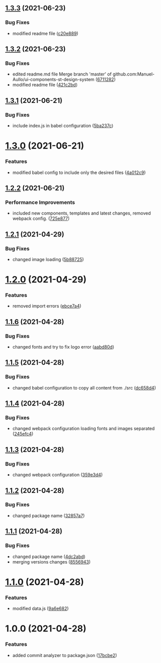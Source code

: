 ## [1.3.3](https://github.com/Manuel-Aullo/ui-components-st-design-system/compare/v1.3.2...v1.3.3) (2021-06-23)


### Bug Fixes

* modified readme file ([c20e889](https://github.com/Manuel-Aullo/ui-components-st-design-system/commit/c20e8892f8153703130acb8a958adcf9fe3a840f))

## [1.3.2](https://github.com/Manuel-Aullo/ui-components-st-design-system/compare/v1.3.1...v1.3.2) (2021-06-23)


### Bug Fixes

* edited readme.md file Merge branch 'master' of github.com:Manuel-Aullo/ui-components-st-design-system ([6711282](https://github.com/Manuel-Aullo/ui-components-st-design-system/commit/67112822f13899c5a4b3da229417ff700f4d9255))
* modified readme file ([421c2bd](https://github.com/Manuel-Aullo/ui-components-st-design-system/commit/421c2bd2cfc07812e6d373373f942d8eea681a2c))

## [1.3.1](https://github.com/Manuel-Aullo/ui-components-st-design-system/compare/v1.3.0...v1.3.1) (2021-06-21)


### Bug Fixes

* include index.js in babel configuration ([5ba237c](https://github.com/Manuel-Aullo/ui-components-st-design-system/commit/5ba237c068a7b8f361ca7ff008de3cacde0cfc91))

# [1.3.0](https://github.com/Manuel-Aullo/ui-components-st-design-system/compare/v1.2.2...v1.3.0) (2021-06-21)


### Features

* modified babel config to include only the desired files ([4a012c9](https://github.com/Manuel-Aullo/ui-components-st-design-system/commit/4a012c989874b98795cecdbfcf8dcb3905a26026))

## [1.2.2](https://github.com/Manuel-Aullo/ui-components-st-design-system/compare/v1.2.1...v1.2.2) (2021-06-21)


### Performance Improvements

* included new components, templates and latest changes, removed webpack config. ([725e877](https://github.com/Manuel-Aullo/ui-components-st-design-system/commit/725e87797d131fbc26fa7b42170c9c34c1816083))

## [1.2.1](https://github.com/Manuel-Aullo/ui-components-st-design-system/compare/v1.2.0...v1.2.1) (2021-04-29)


### Bug Fixes

* changed image loading ([5b88725](https://github.com/Manuel-Aullo/ui-components-st-design-system/commit/5b8872513e50c5f717896097510be2029dbf4d97))

# [1.2.0](https://github.com/Manuel-Aullo/ui-components-st-design-system/compare/v1.1.6...v1.2.0) (2021-04-29)


### Features

* removed import errors ([ebce7a4](https://github.com/Manuel-Aullo/ui-components-st-design-system/commit/ebce7a422ebc58de8b32bbe431f3e74563ff317b))

## [1.1.6](https://github.com/Manuel-Aullo/ui-components-st-design-system/compare/v1.1.5...v1.1.6) (2021-04-28)


### Bug Fixes

* changed fonts and try to fix logo error ([aabd80d](https://github.com/Manuel-Aullo/ui-components-st-design-system/commit/aabd80df650154fc178896fd61a53e1c8d125d0b))

## [1.1.5](https://github.com/Manuel-Aullo/ui-components-st-design-system/compare/v1.1.4...v1.1.5) (2021-04-28)


### Bug Fixes

* changed babel configuration to copy all content from ./src ([dc658d4](https://github.com/Manuel-Aullo/ui-components-st-design-system/commit/dc658d45963c09e7f8fa624f4e438c77c0ce73ff))

## [1.1.4](https://github.com/Manuel-Aullo/ui-components-st-design-system/compare/v1.1.3...v1.1.4) (2021-04-28)


### Bug Fixes

* changed webpack configuration loading fonts and images separated ([245efc4](https://github.com/Manuel-Aullo/ui-components-st-design-system/commit/245efc442a6dcde08164ce4c1582baf8bfd2b88c))

## [1.1.3](https://github.com/Manuel-Aullo/ui-components-st-design-system/compare/v1.1.2...v1.1.3) (2021-04-28)


### Bug Fixes

* changed webpack configuration ([359e3d4](https://github.com/Manuel-Aullo/ui-components-st-design-system/commit/359e3d465ec422bc466027e7c535414732af3306))

## [1.1.2](https://github.com/Manuel-Aullo/ui-components-st-design-system/compare/v1.1.1...v1.1.2) (2021-04-28)


### Bug Fixes

* changed package name ([32857a7](https://github.com/Manuel-Aullo/ui-components-st-design-system/commit/32857a7d8f87807e501ba097b23001c320bfcd2c))

## [1.1.1](https://github.com/Manuel-Aullo/ui-components-st-design-system/compare/v1.1.0...v1.1.1) (2021-04-28)


### Bug Fixes

* changed package name ([4dc2abd](https://github.com/Manuel-Aullo/ui-components-st-design-system/commit/4dc2abdccd9083280c8fab7d8cbf12f10d05737c))
* merging versions changes ([8556943](https://github.com/Manuel-Aullo/ui-components-st-design-system/commit/855694332962dcb543bcfe32685e8cfea0c7769c))

# [1.1.0](https://github.com/Manuel-Aullo/ui-components-st-design-system/compare/v1.0.0...v1.1.0) (2021-04-28)


### Features

* modified data.js ([9a6e682](https://github.com/Manuel-Aullo/ui-components-st-design-system/commit/9a6e682ca190358b2c13d7da8a3afff84ec2d240))

# 1.0.0 (2021-04-28)


### Features

* added commit analyzer to package.json ([17bcbe2](https://github.com/Manuel-Aullo/ui-components-st-design-system/commit/17bcbe288ae3b5683e9d0f77a7da79507dfe5e80))
